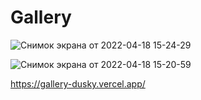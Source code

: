 # Gallery
![Снимок экрана от 2022-04-18 15-24-29](https://user-images.githubusercontent.com/84917609/163808120-40de9112-3963-43c8-949d-621e8fbe93c8.png)

![Снимок экрана от 2022-04-18 15-20-59](https://user-images.githubusercontent.com/84917609/163808158-e520a24d-4eb4-4d2a-9af6-43a83f6746f1.png)

https://gallery-dusky.vercel.app/
